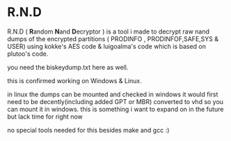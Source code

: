 # R.N.D
R.N.D ( **R**andom **N**and **D**ecryptor ) is a tool i made to decrypt raw nand dumps of the encrypted partitions ( PRODINFO , PRODINFOF,SAFE,SYS & USER)
using kokke's AES code & luigoalma's code which is based on plutoo's code.

you need the biskeydump.txt here as well.

this is confirmed working on Windows & Linux.

in linux the dumps can be mounted and checked
in windows it would first need to be decently(including added GPT or MBR) converted to vhd so you can mount it in windows.
this is something i want to expand on in the future but lack time for right now


no special tools needed for this besides make and gcc :)
